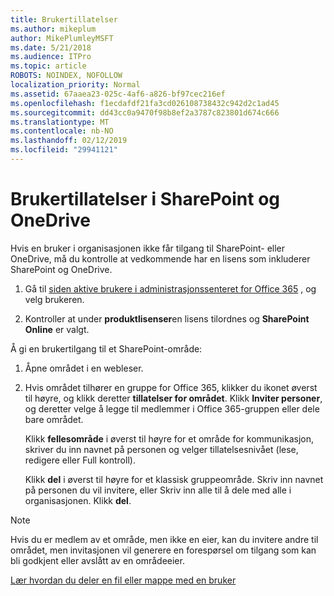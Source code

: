 ```yaml
---
title: Brukertillatelser
ms.author: mikeplum
author: MikePlumleyMSFT
ms.date: 5/21/2018
ms.audience: ITPro
ms.topic: article
ROBOTS: NOINDEX, NOFOLLOW
localization_priority: Normal
ms.assetid: 67aaea23-025c-4af6-a826-bf97cec216ef
ms.openlocfilehash: f1ecdafdf21fa3cd026108738432c942d2c1ad45
ms.sourcegitcommit: dd43cc0a9470f98b8ef2a3787c823801d674c666
ms.translationtype: MT
ms.contentlocale: nb-NO
ms.lasthandoff: 02/12/2019
ms.locfileid: "29941121"
---
```

# <a name="user-permissions-in-sharepoint-and-onedrive"></a>Brukertillatelser i SharePoint og OneDrive

Hvis en bruker i organisasjonen ikke får tilgang til SharePoint- eller OneDrive, må du kontrolle at vedkommende har en lisens som inkluderer SharePoint og OneDrive. 
  
1. Gå til [siden aktive brukere i administrasjonssenteret for Office 365](https://portal.office.com/adminportal/home#/users) , og velg brukeren. 
    
2. Kontroller at under **produktlisenser**en lisens tilordnes og **SharePoint Online** er valgt. 
    
 Å gi en brukertilgang til et SharePoint-område: 
  
1. Åpne området i en webleser.
    
2. Hvis området tilhører en gruppe for Office 365, klikker du ikonet øverst til høyre, og klikk deretter **tillatelser for området**. Klikk **Inviter personer**, og deretter velge å legge til medlemmer i Office 365-gruppen eller dele bare området. 
    
    Klikk **fellesområde** i øverst til høyre for et område for kommunikasjon, skriver du inn navnet på personen og velger tillatelsesnivået (lese, redigere eller Full kontroll). 
    
    Klikk **del** i øverst til høyre for et klassisk gruppeområde. Skriv inn navnet på personen du vil invitere, eller Skriv inn alle til å dele med alle i organisasjonen. Klikk **del**.
    
> [!NOTE]
> Hvis du er medlem av et område, men ikke en eier, kan du invitere andre til området, men invitasjonen vil generere en forespørsel om tilgang som kan bli godkjent eller avslått av en områdeeier. 
  
[Lær hvordan du deler en fil eller mappe med en bruker](https://go.microsoft.com/fwlink/?linkid=533408)
  

